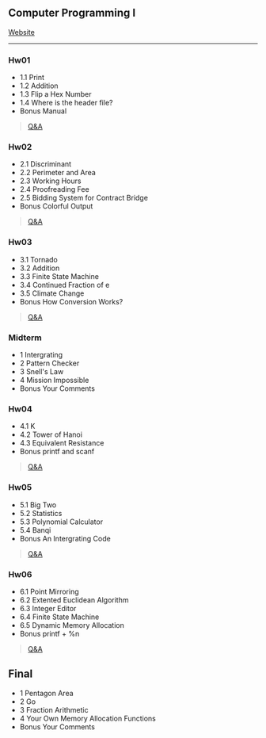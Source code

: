 ## Computer Programming I

[Website](https://sites.google.com/gapps.ntnu.edu.tw/neokent/teaching/2021fall-computer-programming-i?authuser=0)

---

### Hw01
- 1.1 Print
- 1.2 Addition
- 1.3 Flip a Hex Number
- 1.4 Where is the header file?
- Bonus Manual
> [Q&A](https://hackmd.io/@JacobLinCool/CP1-HW1-QA)

### Hw02
- 2.1 Discriminant
- 2.2 Perimeter and Area
- 2.3 Working Hours
- 2.4 Proofreading Fee
- 2.5 Bidding System for Contract Bridge
- Bonus Colorful Output
> [Q&A](https://hackmd.io/@JacobLinCool/CP1-HW2-QA)

### Hw03
- 3.1 Tornado
- 3.2 Addition
- 3.3 Finite State Machine
- 3.4 Continued Fraction of e
- 3.5 Climate Change
- Bonus How Conversion Works?
> [Q&A](https://hackmd.io/@JacobLinCool/CP1-HW3-QA)

### Midterm
- 1 Intergrating 
- 2 Pattern Checker
- 3 Snell's Law
- 4 Mission Impossible
- Bonus Your Comments

### Hw04
- 4.1 K
- 4.2 Tower of Hanoi
- 4.3 Equivalent Resistance
- Bonus printf and scanf
> [Q&A](https://hackmd.io/@JacobLinCool/CP1-HW4-QA)

### Hw05
- 5.1 Big Two
- 5.2 Statistics
- 5.3 Polynomial Calculator
- 5.4 Banqi
- Bonus An Intergrating Code
> [Q&A](https://hackmd.io/@JacobLinCool/CP1-HW5-QA)

### Hw06
- 6.1 Point Mirroring
- 6.2 Extented Euclidean Algorithm
- 6.3 Integer Editor
- 6.4 Finite State Machine
- 6.5 Dynamic Memory Allocation
- Bonus printf + %n
> [Q&A](https://hackmd.io/@JacobLinCool/CP1-HW6-QA)

## Final
- 1 Pentagon Area
- 2 Go
- 3 Fraction Arithmetic
- 4 Your Own Memory Allocation Functions
- Bonus Your Comments